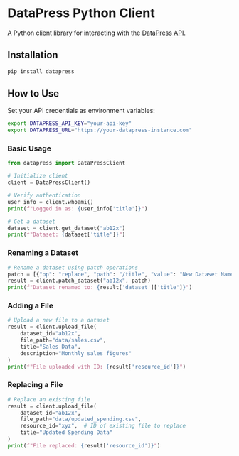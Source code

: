 # DataPress Python Client

A Python client library for interacting with the [DataPress API](https://datapress.com/docs/api).

## Installation

```bash
pip install datapress
```

## How to Use

Set your API credentials as environment variables:

```bash
export DATAPRESS_API_KEY="your-api-key"
export DATAPRESS_URL="https://your-datapress-instance.com"
```

### Basic Usage

```python
from datapress import DataPressClient

# Initialize client
client = DataPressClient()

# Verify authentication
user_info = client.whoami()
print(f"Logged in as: {user_info['title']}")

# Get a dataset
dataset = client.get_dataset("ab12x")
print(f"Dataset: {dataset['title']}")
```

### Renaming a Dataset

```python
# Rename a dataset using patch operations
patch = [{"op": "replace", "path": "/title", "value": "New Dataset Name"}]
result = client.patch_dataset("ab12x", patch)
print(f"Dataset renamed to: {result['dataset']['title']}")
```

### Adding a File

```python
# Upload a new file to a dataset
result = client.upload_file(
    dataset_id="ab12x",
    file_path="data/sales.csv",
    title="Sales Data",
    description="Monthly sales figures"
)
print(f"File uploaded with ID: {result['resource_id']}")
```

### Replacing a File

```python
# Replace an existing file
result = client.upload_file(
    dataset_id="ab12x",
    file_path="data/updated_spending.csv",
    resource_id="xyz",  # ID of existing file to replace
    title="Updated Spending Data"
)
print(f"File replaced: {result['resource_id']}")
```
